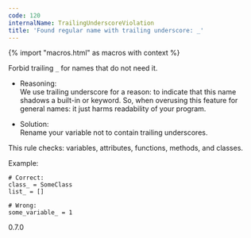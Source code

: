 ```yaml
---
code: 120
internalName: TrailingUnderscoreViolation
title: 'Found regular name with trailing underscore: _'
---
```


{% import "macros.html" as macros with context %}

Forbid trailing `_` for names that do not need it.

  - Reasoning:  
    We use trailing underscore for a reason: to indicate that this name
    shadows a built-in or keyword. So, when overusing this feature for
    general names: it just harms readability of your program.

  - Solution:  
    Rename your variable not to contain trailing underscores.

This rule checks: variables, attributes, functions, methods, and
classes.

Example:

    # Correct:
    class_ = SomeClass
    list_ = []
    
    # Wrong:
    some_variable_ = 1

<div class="versionadded">

0.7.0

</div>